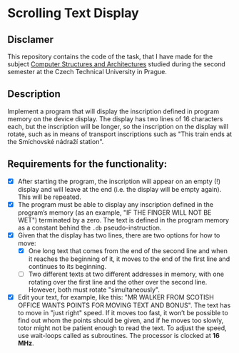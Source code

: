 # Scrolling Text Display


## Disclamer

This repository contains the code of the task, that I have made for the subject [Computer Structures and Architectures](https://courses.fit.cvut.cz/BI-SAP) studied during the second semester at the Czech Technical University in Prague.


## Description

Implement a program that will display the inscription defined in program memory on the device display. The display has two lines of 16 characters each, but the inscription will be longer, so the inscription on the display will rotate, such as in means of transport inscriptions such as "This train ends at the Smíchovské nádraží station".


## Requirements for the functionality:

- [X] After starting the program, the inscription will appear on an empty (!) display and will leave at the end (i.e. the display will be empty again). This will be repeated.
- [X] The program must be able to display any inscription defined in the program’s memory (as an example, "IF THE FINGER WILL NOT BE WET") terminated by a zero. The text is defined in the program memory as a constant behind the `.db` pseudo-instruction.
- [X] Given that the display has two lines, there are two options for how to move:
    - [X] One long text that comes from the end of the second line and when it reaches the beginning of it, it moves to the end of the first line and continues to its beginning.
    - [ ] Two different texts at two different addresses in memory, with one rotating over the first line and the other over the second line. However, both must rotate "simultaneously".
- [X] Edit your text, for example, like this: "MR WALKER FROM SCOTISH OFFICE WANTS POINTS FOR MOVING TEXT AND BONUS". The text has to move in "just right" speed. If it moves too fast, it won’t be possible to find out whom the points should be given, and if he moves too slowly, totor might not be patient enough to read the text. To adjust the speed, use wait-loops called as subroutines. The processor is clocked at **16 MHz**.